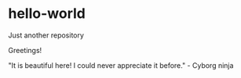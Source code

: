 # hello-world
Just another repository

Greetings!

"It is beautiful here! I could never appreciate it before." - Cyborg ninja
